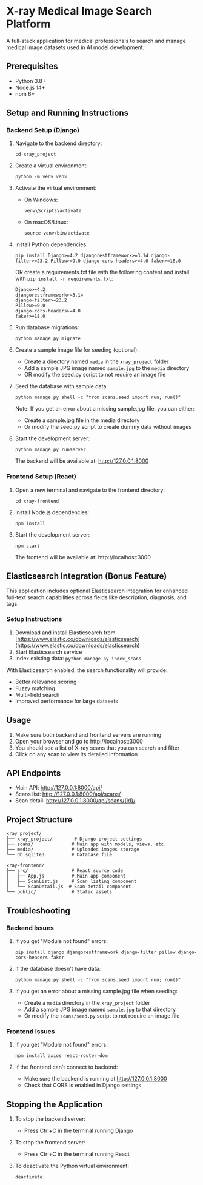 # X-ray Medical Image Search Platform

A full-stack application for medical professionals to search and manage medical image datasets used in AI model development.

## Prerequisites

- Python 3.8+
- Node.js 14+
- npm 6+

## Setup and Running Instructions

### Backend Setup (Django)

1. Navigate to the backend directory:
   ```
   cd xray_project
   ```

2. Create a virtual environment:
   ```
   python -m venv venv
   ```

3. Activate the virtual environment:
   - On Windows:
     ```
     venv\Scripts\activate
     ```
   - On macOS/Linux:
     ```
     source venv/bin/activate
     ```

4. Install Python dependencies:
   ```
   pip install Django>=4.2 djangorestframework>=3.14 django-filter>=23.2 Pillow>=9.0 django-cors-headers>=4.0 faker>=18.0
   ```
   
   OR create a requirements.txt file with the following content and install with `pip install -r requirements.txt`:
   ```
   Django>=4.2
   djangorestframework>=3.14
   django-filter>=23.2
   Pillow>=9.0
   django-cors-headers>=4.0
   faker>=18.0
   ```

5. Run database migrations:
   ```
   python manage.py migrate
   ```

6. Create a sample image file for seeding (optional):
   - Create a directory named `media` in the `xray_project` folder
   - Add a sample JPG image named `sample.jpg` to the `media` directory
   - OR modify the seed.py script to not require an image file

7. Seed the database with sample data:
   ```
   python manage.py shell -c "from scans.seed import run; run()"
   ```
   
   Note: If you get an error about a missing sample.jpg file, you can either:
   - Create a sample.jpg file in the media directory
   - Or modify the seed.py script to create dummy data without images

8. Start the development server:
   ```
   python manage.py runserver
   ```
   
   The backend will be available at: http://127.0.0.1:8000

### Frontend Setup (React)

1. Open a new terminal and navigate to the frontend directory:
   ```
   cd xray-frontend
   ```

2. Install Node.js dependencies:
   ```
   npm install
   ```

3. Start the development server:
   ```
   npm start
   ```
   
   The frontend will be available at: http://localhost:3000

## Elasticsearch Integration (Bonus Feature)

This application includes optional Elasticsearch integration for enhanced full-text search capabilities across fields like description, diagnosis, and tags.

### Setup Instructions

1. Download and install Elasticsearch from [https://www.elastic.co/downloads/elasticsearch](https://www.elastic.co/downloads/elasticsearch)
2. Start Elasticsearch service
3. Index existing data: `python manage.py index_scans`

With Elasticsearch enabled, the search functionality will provide:
- Better relevance scoring
- Fuzzy matching
- Multi-field search
- Improved performance for large datasets

## Usage

1. Make sure both backend and frontend servers are running
2. Open your browser and go to http://localhost:3000
3. You should see a list of X-ray scans that you can search and filter
4. Click on any scan to view its detailed information

## API Endpoints

- Main API: http://127.0.0.1:8000/api/
- Scans list: http://127.0.0.1:8000/api/scans/
- Scan detail: http://127.0.0.1:8000/api/scans/{id}/

## Project Structure

```
xray_project/
├── xray_project/        # Django project settings
├── scans/              # Main app with models, views, etc.
├── media/              # Uploaded images storage
└── db.sqlite3          # Database file

xray-frontend/
├── src/                # React source code
│   ├── App.js          # Main app component
│   ├── ScanList.js     # Scan listing component
│   └── ScanDetail.js  # Scan detail component
└── public/             # Static assets
```

## Troubleshooting

### Backend Issues

1. If you get "Module not found" errors:
   ```
   pip install django djangorestframework django-filter pillow django-cors-headers faker
   ```

2. If the database doesn't have data:
   ```
   python manage.py shell -c "from scans.seed import run; run()"
   ```

3. If you get an error about a missing sample.jpg file when seeding:
   - Create a `media` directory in the `xray_project` folder
   - Add a sample JPG image named `sample.jpg` to that directory
   - Or modify the `scans/seed.py` script to not require an image file

### Frontend Issues

1. If you get "Module not found" errors:
   ```
   npm install axios react-router-dom
   ```

2. If the frontend can't connect to backend:
   - Make sure the backend is running at http://127.0.0.1:8000
   - Check that CORS is enabled in Django settings

## Stopping the Application

1. To stop the backend server:
   - Press Ctrl+C in the terminal running Django

2. To stop the frontend server:
   - Press Ctrl+C in the terminal running React

3. To deactivate the Python virtual environment:
   ```
   deactivate